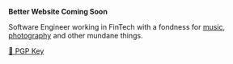 **Better Website Coming Soon**

Software Engineer working in FinTech with a fondness for [music](http://soundcloud.com/kaveen-rodrigo/), [photography](https://500px.com/enigmamaker) and other mundane things.

<a href="kaveenr.asc.txt" class="btn btn-outline-secondary">🔑 PGP Key</a>